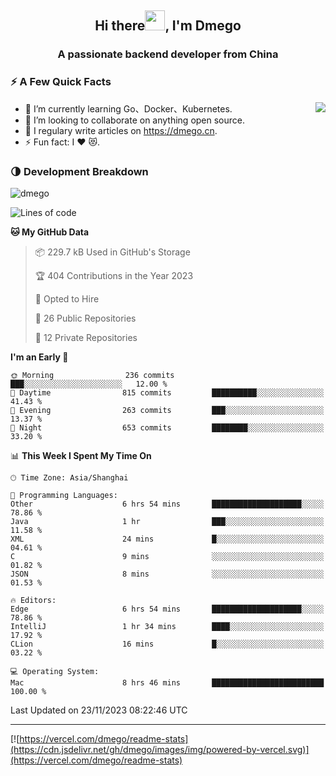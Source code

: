 <h2 align="center">Hi there<img src="https://cdn.jsdelivr.net/gh/dmego/images/img/Hi.gif" height="32" />, I'm Dmego </h2>
<h3 align="center">A passionate backend developer from China</h3>

### ⚡️ A Few Quick Facts

<img align="right" src="https://readme-stats-dmego.vercel.app/api?username=dmego&show_icons=true&icon_color=1573B3&hide_title=true&text_color=718096&bg_color=00000000&hide_border=true"/>

<ul>
    <li> 🌱 I’m currently learning Go、Docker、Kubernetes.</li>
    <li> 👯 I’m looking to collaborate on anything open source.</li>
    <li> 📝 I regulary write articles on <a href="https://dmego.cn">https://dmego.cn</a>.</li>
    <li> ⚡ Fun fact: I ❤️ 😻.</li>
</ul>

### 🌗 Development Breakdown

<img src="https://komarev.com/ghpvc/?username=dmego" alt="dmego" />

<!--START_SECTION:waka-->
![Lines of code](https://img.shields.io/badge/From%20Hello%20World%20I%27ve%20Written-680.7%20thousand%20lines%20of%20code-blue)

**🐱 My GitHub Data** 

> 📦 229.7 kB Used in GitHub's Storage 
 > 
> 🏆 404 Contributions in the Year 2023
 > 
> 💼 Opted to Hire
 > 
> 📜 26 Public Repositories 
 > 
> 🔑 12 Private Repositories 
 > 
**I'm an Early 🐤** 

```text
🌞 Morning                236 commits         ███░░░░░░░░░░░░░░░░░░░░░░   12.00 % 
🌆 Daytime                815 commits         ██████████░░░░░░░░░░░░░░░   41.43 % 
🌃 Evening                263 commits         ███░░░░░░░░░░░░░░░░░░░░░░   13.37 % 
🌙 Night                  653 commits         ████████░░░░░░░░░░░░░░░░░   33.20 % 
```


📊 **This Week I Spent My Time On** 

```text
🕑︎ Time Zone: Asia/Shanghai

💬 Programming Languages: 
Other                    6 hrs 54 mins       ████████████████████░░░░░   78.86 % 
Java                     1 hr                ███░░░░░░░░░░░░░░░░░░░░░░   11.58 % 
XML                      24 mins             █░░░░░░░░░░░░░░░░░░░░░░░░   04.61 % 
C                        9 mins              ░░░░░░░░░░░░░░░░░░░░░░░░░   01.82 % 
JSON                     8 mins              ░░░░░░░░░░░░░░░░░░░░░░░░░   01.53 % 

🔥 Editors: 
Edge                     6 hrs 54 mins       ████████████████████░░░░░   78.86 % 
IntelliJ                 1 hr 34 mins        ████░░░░░░░░░░░░░░░░░░░░░   17.92 % 
CLion                    16 mins             █░░░░░░░░░░░░░░░░░░░░░░░░   03.22 % 

💻 Operating System: 
Mac                      8 hrs 46 mins       █████████████████████████   100.00 % 
```


 Last Updated on 23/11/2023 08:22:46 UTC
<!--END_SECTION:waka-->

---

[![https://vercel.com/dmego/readme-stats](https://cdn.jsdelivr.net/gh/dmego/images/img/powered-by-vercel.svg)](https://vercel.com/dmego/readme-stats)

